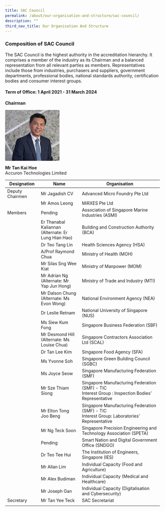 ```yaml
---
title: SAC Council
permalink: /about/our-organisation-and-structure/sac-council/
description: ""
third_nav_title: Our Organisation And Structure
---
```

### Composition of SAC Council

The SAC Council is the highest authority in the accreditation hierarchy. It comprises a member of the industry as its Chairman and a balanced representation from all relevant parties as members. Representatives include those from industries, purchasers and suppliers, government departments, professional bodies, national standards authority, certification bodies and consumer interest groups.

#### Term of Office: 1 April 2021 - 31 March 2024

**Chairman**

<img align="left" style="width: 177px;" src="/images/about/our-organisation-structure/TanKaiHoe.jpg">

<br clear="left">

**Mr Tan Kai Hoe**
<br>Accuron Technologies Limited 

<table>
<thead>
  <tr>
    <th>Designation</th>
    <th>Name</th>
    <th>Organisation</th>
  </tr>
</thead>
<tbody>
  <tr>
    <td>Deputy Chairmen</td>
    <td>Mr Jagadish CV</td>
    <td>Advanced Micro Foundry Pte Ltd</td>
  </tr>
  <tr>
    <td> </td>
    <td>Mr Amos Leong</td>
    <td>MiRXES Pte Ltd</td>
  </tr>
  <tr>
    <td>Members</td>
    <td>Pending</td>
    <td>Association of Singapore Marine Industries (ASMI)</td>
  </tr>
  <tr>
    <td> </td>
    <td>Er Thanabal Kaliannan<br>(Alternate: Er Lung Hian Hao)</td>
    <td>Building and Construction Authority (BCA)</td>
  </tr>
  <tr>
    <td> </td>
    <td>Dr Teo Tang Lin</td>
    <td>Health Sciences Agency (HSA)</td>
  </tr>
  <tr>
    <td> </td>
    <td>A/Prof Raymond Chua</td>
    <td>Ministry of Health (MOH)</td>
  </tr>
  <tr>
    <td> </td>
    <td>Mr Silas Sng Wee Kiat</td>
    <td>Ministry of Manpower (MOM)</td>
  </tr>
  <tr>
    <td> </td>
    <td>Mr Adrian Ng<br>(Alternate: Mr Yap Jun Hong)</td>
    <td>Ministry of Trade and Industry (MTI)</td>
  </tr>
  <tr>
    <td> </td>
    <td>Mr Dalson Chung<br>(Alternate: Ms Evon Wong)</td>
    <td>National Environment Agency (NEA)</td>
  </tr>
  <tr>
    <td> </td>
    <td>Dr Leslie Retnam</td>
    <td>National University of Singapore (NUS)</td>
  </tr>
  <tr>
    <td> </td>
    <td>Ms Siew Kum Fong</td>
    <td>Singapore Business Federation (SBF)</td>
  </tr>
  <tr>
    <td> </td>
    <td>Mr Desmond Hill<br>(Alternate: Ms Louise Chua)</td>
    <td>Singapore Contractors Association Ltd (SCAL)</td>
  </tr>
  <tr>
    <td> </td>
    <td>Dr Tan Lee Kim</td>
    <td>Singapore Food Agency (SFA)</td>
  </tr>
  <tr>
    <td> </td>
    <td>Ms Yvonne Soh</td>
    <td>Singapore Green Building Council (SGBC)</td>
  </tr>
  <tr>
    <td> </td>
    <td>Ms Joyce Seow</td>
    <td>Singapore Manufacturing Federation (SMF)</td>
  </tr>
  <tr>
    <td> </td>
    <td>Mr Sze Thiam Siong</td>
    <td>Singapore Manufacturing Federation (SMF) - TIC<br>Interest Group : Inspection Bodies’ Representative</td>
  </tr>
  <tr>
    <td> </td>
    <td>Mr Elton Tong Joo Beng</td>
    <td>Singapore Manufacturing Federation (SMF) - TIC<br>Interest Group: Laboratories’ Representative</td>
  </tr>
  <tr>
    <td> </td>
    <td>Mr Ng Teck Soon</td>
    <td>Singapore Precision Engineering and Technology Association (SPETA)</td>
  </tr>
  <tr>
    <td> </td>
    <td>Pending</td>
    <td>Smart Nation and Digital Government Office (SNDGO)</td>
  </tr>
  <tr>
    <td> </td>
    <td>Dr Teo Tee Hui</td>
    <td>The Institution of Engineers, Singapore (IES)</td>
  </tr>
  <tr>
    <td> </td>
    <td>Mr Allan Lim</td>
    <td>Individual Capacity (Food and Agriculture)</td>
  </tr>
  <tr>
    <td> </td>
    <td>Mr Alex Budiman</td>
    <td>Individual Capacity (Medical and Healthcare)</td>
  </tr>
  <tr>
    <td> </td>
    <td>Mr Joseph Gan</td>
    <td>Individual Capacity (Digitalisation and Cybersecurity)</td>
  </tr>
  <tr>
    <td>Secretary</td>
    <td>Mr Tan Yee Teck</td>
    <td>SAC Secretariat</td>
  </tr>
  <tr>
    <td></td>
    <td></td>
    <td></td>
  </tr>
</tbody>
</table>




